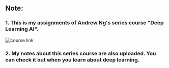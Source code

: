 ## Note:
### 1. This is my assignments of Andrew Ng's series course "Deep Learning AI".
![course link](https://www.coursera.org/specializations/deep-learning)
### 2. My notes about this series course are also uploaded. You can check it out when you learn about deep learning.
